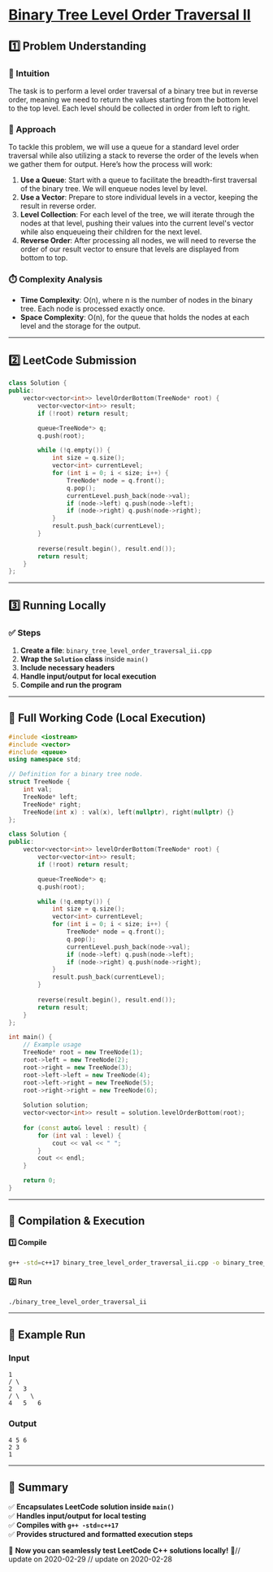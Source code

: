 # **[Binary Tree Level Order Traversal II](https://leetcode.com/problems/binary-tree-level-order-traversal-ii/description/)**  

## **1️⃣ Problem Understanding**  
### **📌 Intuition**  
The task is to perform a level order traversal of a binary tree but in reverse order, meaning we need to return the values starting from the bottom level to the top level. Each level should be collected in order from left to right.

### **🚀 Approach**  
To tackle this problem, we will use a queue for a standard level order traversal while also utilizing a stack to reverse the order of the levels when we gather them for output. Here’s how the process will work:

1. **Use a Queue**: Start with a queue to facilitate the breadth-first traversal of the binary tree. We will enqueue nodes level by level.
2. **Use a Vector**: Prepare to store individual levels in a vector, keeping the result in reverse order.
3. **Level Collection**: For each level of the tree, we will iterate through the nodes at that level, pushing their values into the current level's vector while also enqueueing their children for the next level.
4. **Reverse Order**: After processing all nodes, we will need to reverse the order of our result vector to ensure that levels are displayed from bottom to top.

### **⏱️ Complexity Analysis**  
- **Time Complexity**: O(n), where n is the number of nodes in the binary tree. Each node is processed exactly once.
- **Space Complexity**: O(n), for the queue that holds the nodes at each level and the storage for the output.

---  

## **2️⃣ LeetCode Submission**  
```cpp
class Solution {
public:
    vector<vector<int>> levelOrderBottom(TreeNode* root) {
        vector<vector<int>> result;
        if (!root) return result;

        queue<TreeNode*> q;
        q.push(root);

        while (!q.empty()) {
            int size = q.size();
            vector<int> currentLevel;
            for (int i = 0; i < size; i++) {
                TreeNode* node = q.front();
                q.pop();
                currentLevel.push_back(node->val);
                if (node->left) q.push(node->left);
                if (node->right) q.push(node->right);
            }
            result.push_back(currentLevel);
        }
        
        reverse(result.begin(), result.end());
        return result;
    }
};  
```  

---  

## **3️⃣ Running Locally**  
### **✅ Steps**  
1. **Create a file**: `binary_tree_level_order_traversal_ii.cpp`  
2. **Wrap the `Solution` class** inside `main()`  
3. **Include necessary headers**  
4. **Handle input/output for local execution**  
5. **Compile and run the program**  

---  

## **📝 Full Working Code (Local Execution)**  
```cpp
#include <iostream>
#include <vector>
#include <queue>
using namespace std;

// Definition for a binary tree node.
struct TreeNode {
    int val;
    TreeNode* left;
    TreeNode* right;
    TreeNode(int x) : val(x), left(nullptr), right(nullptr) {}
};

class Solution {
public:
    vector<vector<int>> levelOrderBottom(TreeNode* root) {
        vector<vector<int>> result;
        if (!root) return result;

        queue<TreeNode*> q;
        q.push(root);

        while (!q.empty()) {
            int size = q.size();
            vector<int> currentLevel;
            for (int i = 0; i < size; i++) {
                TreeNode* node = q.front();
                q.pop();
                currentLevel.push_back(node->val);
                if (node->left) q.push(node->left);
                if (node->right) q.push(node->right);
            }
            result.push_back(currentLevel);
        }
        
        reverse(result.begin(), result.end());
        return result;
    }
};

int main() {
    // Example usage
    TreeNode* root = new TreeNode(1);
    root->left = new TreeNode(2);
    root->right = new TreeNode(3);
    root->left->left = new TreeNode(4);
    root->left->right = new TreeNode(5);
    root->right->right = new TreeNode(6);
    
    Solution solution;
    vector<vector<int>> result = solution.levelOrderBottom(root);
    
    for (const auto& level : result) {
        for (int val : level) {
            cout << val << " ";
        }
        cout << endl;
    }

    return 0;
}
```  

---  

## **🔧 Compilation & Execution**  
#### **1️⃣ Compile**  
```bash
g++ -std=c++17 binary_tree_level_order_traversal_ii.cpp -o binary_tree_level_order_traversal_ii
```  

#### **2️⃣ Run**  
```bash
./binary_tree_level_order_traversal_ii
```  

---  

## **🎯 Example Run**  
### **Input**  
```
1
/ \
2   3
/ \   \
4   5   6
```  
### **Output**  
```
4 5 6 
2 3 
1 
```  

---  

## **📌 Summary**  
✅ **Encapsulates LeetCode solution inside `main()`**  
✅ **Handles input/output for local testing**  
✅ **Compiles with `g++ -std=c++17`**  
✅ **Provides structured and formatted execution steps**  

🚀 **Now you can seamlessly test LeetCode C++ solutions locally!** 🚀// update on 2020-02-29
// update on 2020-02-28
